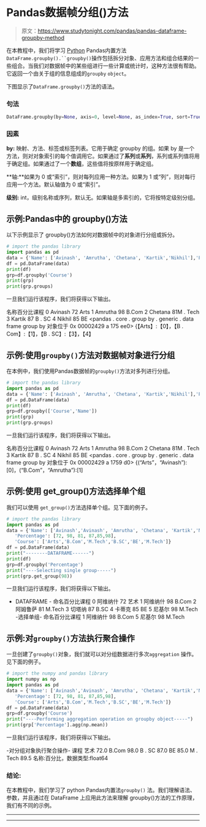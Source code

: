 # Pandas数据帧分组()方法

> 原文：<https://www.studytonight.com/pandas/pandas-dataframe-groupby-method>

在本教程中，我们将学习 [Python](https://www.studytonight.com/python/getting-started-with-python) Pandas内置方法`DataFrame.groupby().``groupby()`操作包括拆分对象、应用方法和组合结果的一些组合。当我们对数据帧中的某些组进行一些计算或统计时，这种方法很有帮助。它返回一个由关于组的信息组成的`groupby` `object`。

下图显示了`DataFrame.groupby()`方法的语法。

### 句法

```py
DataFrame.groupby(by=None, axis=0, level=None, as_index=True, sort=True, group_keys=True, squeeze=False, **kwargs) 
```

### 因素

**by:** 映射、方法、标签或标签列表。它用于确定 groupby 的组。如果 by 是一个方法，则对对象索引的每个值调用它。如果通过了**系列**或**系列**，系列或系列值将用于确定组。如果通过了一个**数组**，这些值将按原样用于确定组。

**轴:**如果为 0 或“索引”，则对每列应用一种方法。如果为 1 或“列”，则对每行应用一个方法。默认轴值为 0 或“索引”。

**级别:** int，级别名称或序列，默认无。如果轴是多索引的，它将按特定级别分组。

## 示例:Pandas中的 groupby()方法

以下示例显示了 groupby()方法如何对数据帧中的对象进行分组或拆分。

```py
# import the pandas library
import pandas as pd  
data = {'Name': ['Avinash', 'Amrutha', 'Chetana', 'Kartik','Nikhil'],'Percentage': [72, 98, 81, 87,85],'Course': ['Arts','B.Com','M.Tech','B.SC','BE']}  
df = pd.DataFrame(data)  
print(df)
grp=df.groupby('Course')
print(grp)
print(grp.groups)
```

一旦我们运行该程序，我们将获得以下输出。

名称百分比课程
0 Avinash 72 Arts
1 Amrutha 98 B.Com
2 Chetana 81M . Tech
3 Kartik 87 B . SC
4 Nikhil 85 BE
<pandas . core . group by . generic . data frame group by 对象位于 0x 00002429 a 175 ee0>
{【Arts】:【0】，【B . Com】:【1】，【B . SC】:【3】，【4】

## 示例:使用`groupby()`方法对数据帧对象进行分组

在本例中，我们使用Pandas数据帧的`groupby()`方法对多列进行分组。

```py
# import the pandas library
import pandas as pd  
data = {'Name': ['Avinash', 'Amrutha', 'Chetana', 'Kartik','Nikhil'],'Percentage': [72, 98, 81, 87,85],'Course': ['Arts','B.Com','M.Tech','B.SC','BE']}  
df = pd.DataFrame(data)  
print(df)
grp=df.groupby(['Course','Name'])
print(grp)
print(grp.groups)
```

一旦我们运行该程序，我们将获得以下输出。

名称百分比课程
0 Avinash 72 Arts
1 Amrutha 98 B.Com
2 Chetana 81M . Tech
3 Kartik 87 B . SC
4 Nikhil 85 BE
<pandas . core . group by . generic . data frame group by 对象位于 0x 00002429 a 1759 d0>
{(“Arts”，“Avinash”):[0]，(“B.Com”，“Amrutha”):[1]

## 示例:使用 get_group()方法选择单个组

我们可以使用 `get_group()`方法选择单个组。见下面的例子。

```py
# import the pandas library
import pandas as pd  
data = {'Name': ['Avinash','Avinash', 'Amrutha', 'Chetana', 'Kartik','Nikhil'],  
   'Percentage': [72, 98, 81, 87,85,98],  
   'Course': ['Arts','B.Com','M.Tech','B.SC','BE','M.Tech']}  
df = pd.DataFrame(data)  
print("--------DATAFRAME------")
print(df)
grp=df.groupby('Percentage')
print("----Selecting single group-----")
print(grp.get_group(98))
```

一旦我们运行该程序，我们将获得以下输出。

- DATAFRAME -
命名百分比课程
0 阿维纳什 72 艺术
1 阿维纳什 98 B.Com
2 阿姆鲁萨 81 M.Tech
3 切塔纳 87 B.SC
4 卡蒂克 85 BE
5 尼基尔 98 M.Tech
-选择单组-
命名百分比课程
1 阿维纳什 98 B.Com
5 尼基尔 98 M.Tech

## 示例:对`groupby()`方法执行聚合操作

一旦创建了`groupby()`对象，我们就可以对分组数据进行多次`aggregation` 操作。见下面的例子。

```py
# import the numpy and pandas library
import numpy as np
import pandas as pd  
data = {'Name': ['Avinash','Avinash', 'Amrutha', 'Chetana', 'Kartik','Nikhil'],  
   'Percentage': [72, 98, 81, 87,85,98],  
   'Course': ['Arts','B.Com','M.Tech','B.SC','BE','M.Tech']}  
df = pd.DataFrame(data)  
grp=df.groupby('Course')
print("----Performing aggregation operation on groupby object-----")
print(grp['Percentage'].agg(np.mean))
```

一旦我们运行该程序，我们将获得以下输出。

-对分组对象执行聚合操作-
课程
艺术 72.0
B.Com 98.0
B . SC 87.0
BE 85.0
M . Tech 89.5
名称:百分比，数据类型:float64

### 结论:

在本教程中，我们学习了 python Pandas内置法`groupby()` 法。我们理解语法、参数，并且通过在 DataFrame 上应用此方法来理解 groupby()方法的工作原理，我们有不同的示例。

* * *

* * *